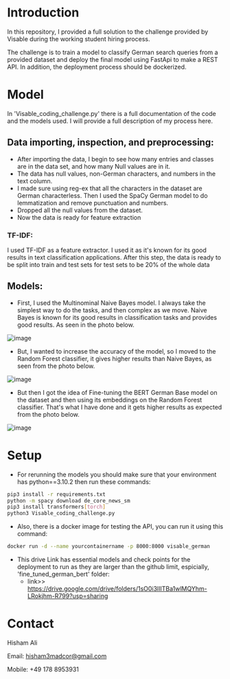 # Introduction

In this repository, I provided a full solution to the challenge provided by Visable during the working student hiring process. 

The challenge is to train a model to classify German search queries from a provided dataset and deploy the final model using FastApi to make a REST API. In addition, the deployment process should be dockerized.

# Model

In 'Visable_coding_challenge.py' there is a full documentation of the code and the models used. I will provide a full description of my process here.

## Data importing, inspection, and preprocessing:

* After importing the data, I begin to see how many entries and classes are in the data set, and how many Null values are in it.
* The data has null values, non-German characters, and numbers in the text column.
* I made sure using reg-ex that all the characters in the dataset are German characterless. Then I used the SpaCy German model to do lemmatization and remove punctuation and numbers.
* Dropped all the null values from the dataset.
* Now the data is ready for feature extraction

### TF-IDF:

I used TF-IDF as a feature extractor. I used it as it's known for its good results in text classification applications. After this step, the data is ready to be split  into train and test sets for test sets to be 20% of the whole data

## Models:

* First, I used the Multinominal Naive Bayes model. I always take the simplest way to do the tasks, and then complex as we move. Naive Bayes is known for its good results in classification tasks and provides good results. As seen in the photo below.

![image](https://github.com/hishammadcor/HisAli753/assets/32823502/4ee9f607-351c-4491-945e-ca404b98dbf0)


* But, I wanted to increase the accuracy of the model, so I moved to the Random Forest classifier, it gives higher results than Naive Bayes, as seen from the photo below.

![image](https://github.com/hishammadcor/HisAli753/assets/32823502/730b4550-a3d0-47c8-a4fc-f689a8bc8f6c)


* But then I got the idea of Fine-tuning the BERT German Base model on the dataset and then using its embeddings on the Random Forest classifier. That's what I have done and it gets higher results as expected from the photo below.

![image](https://github.com/hishammadcor/HisAli753/assets/32823502/86dce947-ed74-44d9-8ae6-67699fdbf710)


# Setup

* For rerunning the models you should make sure that your environment has python==3.10.2 then run these commands:

```bash
pip3 install -r requirements.txt
python -m spacy download de_core_news_sm
pip3 install transformers[torch]
python3 Visable_coding_challenge.py
```

* Also, there is a docker image for testing the API, you can run it using this command:

```bash
docker run -d --name yourcontainername -p 8000:8000 visable_german
```

* This drive Link has essential models and check points for the deployment to run as they are larger than the github limit, espicially, 'fine_tuned_german_bert' folder:
  * link>> https://drive.google.com/drive/folders/1sO0i3lIITBa1wlMQYhm-LRokjhm-R799?usp=sharing



# Contact

Hisham Ali

Email: hisham3madcor@gmail.com

Mobile: +49 178 8953931
